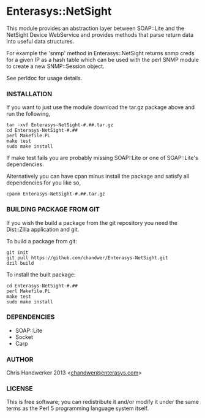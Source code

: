 Enterasys::NetSight
=========

This module provides an abstraction layer between SOAP::Lite and the NetSight Device WebService and provides methods that parse return data into useful data structures.

For example the 'snmp' method in Enterasys::NetSight returns snmp creds for a given IP as a hash table which can be used with the perl SNMP module to create a new SNMP::Session object.

See perldoc for usage details.

### INSTALLATION

If you want to just use the module download the tar.gz package above and run the following,

	tar -xvf Enterasys-NetSight-#.##.tar.gz
	cd Enterasys-NetSight-#.##
	perl Makefile.PL
	make test
	sudo make install

If make test fails you are probably missing SOAP::Lite or one of SOAP::Lite's dependencies.

Alternatively you can have cpan minus install the package and satisfy all dependencies for you like so,

	cpanm Enterasys-NetSight-#.##.tar.gz

### BUILDING PACKAGE FROM GIT

If you wish the build a package from the git repository you need the Dist::Zilla application and git.

To build a package from git:

	git init
	git pull https://github.com/chandwer/Enterasys-NetSight.git
	dzil build

To install the built package:

	cd Enterasys-NetSight-#.##
    perl Makefile.PL
    make test
    sudo make install

### DEPENDENCIES

* SOAP::Lite
* Socket
* Carp

### AUTHOR

Chris Handwerker 2013 <<chandwer@enterasys.com>>

### LICENSE

This is free software; you can redistribute it and/or modify it under
the same terms as the Perl 5 programming language system itself.
